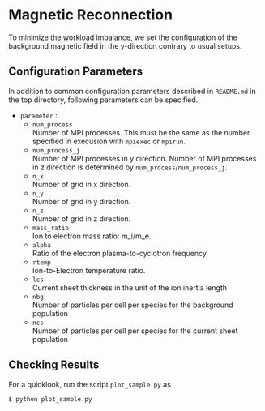 # Magnetic Reconnection
To minimize the workload imbalance, we set the configuration of the background magnetic field in the y-direction contrary to usual setups.

## Configuration Parameters
In addition to common configuration parameters described in `README.md`
in the top directory, following parameters can be specified.

- `parameter` :
  - `num_process`  
     Number of MPI processes. This must be the same as the number specified
     in execusion with `mpiexec` or `mpirun`.
  - `num_process_j`  
     Number of MPI processes in y direction. Number of MPI processes in z direction is
     determined by `num_process`/`num_process_j`.
  - `n_x`  
     Number of grid in x direction.
  - `n_y`  
     Number of grid in y direction.
  - `n_z`  
     Number of grid in z direction.
  - `mass_ratio`  
     Ion to electron mass ratio: m_i/m_e.
  - `alpha`  
     Ratio of the electron plasma-to-cyclotron frequency.
  - `rtemp`  
     Ion-to-Electron temperature ratio.
  - `lcs`  
     Current sheet thickness in the unit of the ion inertia length
  - `nbg`  
     Number of particles per cell per species for the background population
  - `ncs`  
     Number of particles per cell per species for the current sheet population

## Checking Results
For a quicklook, run the script `plot_sample.py` as

```bash
$ python plot_sample.py
```
